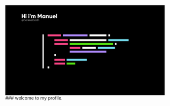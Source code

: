 <img align="center" src="https://github.com/DarkAstaroth/DarkAstaroth/raw/master/manuel.jpg"/>
### welcome to my profile.